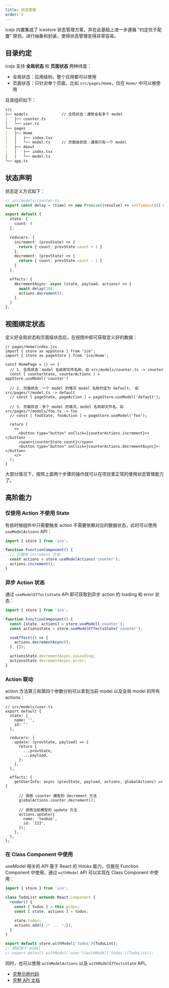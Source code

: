 ```yaml
---
title: 状态管理
order: 5
---
```


icejs 内置集成了 icestore 状态管理方案，并在此基础上进一步遵循 “约定优于配置” 原则，进行抽象和封装，使得状态管理变得非常容易。

## 目录约定

icejs 支持 **全局状态** 和 **页面状态** 两种纬度：

- 全局状态：应用级别，整个应用都可以使用
- 页面状态：只针对单个页面，比如 `src/pages/Home`，仅在 `Home/` 中可以被使用

目录组织如下：

```md
src
├── models               // 全局状态：通常会有多个 model
|   ├── counter.ts
│   └── user.ts
└── pages
|   ├── Home
|   │   ├── index.tsx
|   │   └── model.ts     // 页面级状态：通常只有一个 model
|   ├── About
|   │   ├── index.tsx
│   |   └── model.ts
└── app.ts
```

## 状态声明

状态定义方式如下：

```ts
// src/models/counter.ts
export const delay = (time) => new Promise((resolve) => setTimeout(() => resolve(), time));

export default {
  state: {
    count: 0
  },

  reducers: {
    increment: (prevState) => {
      return { count: prevState.count + 1 }
    },
    decrement: (prevState) => {
      return { count: prevState.count - 1 }
    }
  },

  effects: {
    decrementAsync: async (state, payload, actions) => {
      await delay(10);
      actions.decrement();
    },
  }
};
```

## 视图绑定状态

定义好全局状态和页面级状态后，在视图中即可获取定义好的数据：

```tsx
// pages/Home/index.jsx
import { store as appStore } from 'ice';
import { store as pageStore } from 'ice/Home';

const HomePage = () => {
  // 1. 全局状态：model 名称即文件名称，如 src/models/counter.ts -> counter
  const [ counterState, counterActions ] = appStore.useModel('counter')

  // 2. 页面状态：一个 model 的情况 model 名称约定为 default， 如 src/pages/*/model.ts -> default
  // const [ pageState, pageAction ] = pageStore.useModel('default');

  // 3. 页面状态：多个 model 的情况，model 名称即文件名，如 src/pages/*/models/foo.ts -> foo
  // const [ fooState, fooAction ] = pageStore.useModel('foo');

  return (
    <>
      <button type="button" onClick={counterActions.increment}>+</button>
      <span>{counterState.count}</span>
      <button type="button" onClick={counterActions.decrementAsync}>-</button>
    </>
  );
}
```

大部分情况下，按照上面两个步骤的操作就可以在项目里正常的使用状态管理能力了。

## 高阶能力

### 仅使用 Action 不使用 State

有些时候组件中只需要触发 action 不需要依赖对应的数据状态，此时可以使用 `useModelActions` API：

```js
import { store } from 'ice';

function FunctionComponent() {
  // 只调用 increment 方法
  const actions = store.useModelActions('counter');
  actions.increment();
}
```

### 异步 Action 状态

通过 `useModelEffectsState` API 即可获取到异步 action 的 loading 和 error 状态：

```js
import { store } from 'ice';

function FunctionComponent() {
  const [state, actions] = store.useModel('counter');
  const actionsState = store.useModelEffectsState('counter');

  useEffect(() => {
    actions.decrementAsync();
  }, []);

  actionsState.decrementAsync.isLoading;
  actionsState.decrementAsync.error;
}
```

### Action 联动

action 方法第三和第四个参数分别可以拿到当前 model 以及全局 model 的所有 actions：

```tsx
// src/models/user.ts
export default {
  state: {
    name: '',
    id: ''
  },

  reducers: {
    update: (prevState, payload) => {
      return {
        ...prevState,
        ...payload,
      };
    },
  },

  effects: {
    getUserInfo: async (prevState, payload, actions, globalActions) => {

      // 调用 counter 模型的 decrement 方法
      globalActions.counter.decrement();

      // 调用当前模型的 update 方法
      actions.update({
        name: 'taobao',
        id: '123',
      });
    },
  },
};

```

### 在 Class Component 中使用

useModel 相关的 API 基于 React 的 Hooks 能力，仅能在 Function Component 中使用，通过 `withModel` API 可以实现在 Class Component 中使用：

```js
import { store } from 'ice';

class TodoList extends React.Component {
  render() {
    const { todos } = this.props;
    const [ state, actions ] = todos;

    state.todos;
    actions.add({ /* ... */});
  }
}

export default store.withModel('todos')(TodoList);
// 绑定多个 model
// export default withModel('user')(withModel('todos')(TodoList));
```

同时，也可以使用 `withModelActions` 以及 `withModelEffectsState` API。

* [完整示例代码](https://github.com/ice-lab/icejs/tree/master/examples/basic-store)
* [完整 API 文档](https://github.com/ice-lab/icestore/blob/master/docs/api.md)
